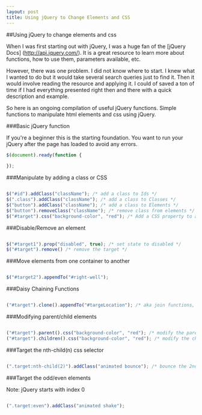 ```yaml
---
layout: post
title: Using jQuery to Change Elements and CSS
---
```



##Using jQuery to change elements and css

When I was first starting out with jQuery, I was a huge fan of the [jQuery Docs] (http://api.jquery.com/). It is a great resource to learn more about functions, how to use them, parameters available, etc. 

However, there was one problem. I did not know where to start. I knew what I wanted to do but it would take several search queries just to find it. Then it would involve reading the resource and applying it. I could of saved a ton of time if I had everything presented right then and there with a quick description and example.

So here is an ongoing compilation of useful jQuery functions. Simple functions to manipulate html elements and css using jQuery. 

###Basic jQuery function

If you're a beginner this is the starting foundation. You want to run your jQuery after the page has loaded to avoid any errors.

``` javascript
$(document).ready(function {
	
});
```

###Manipulate by adding a class or CSS

``` javascript

$("#id").addClass("className"); /* add a class to Ids */
$(".class").addClass("className"); /* add a class to Classes */
$("button").addClass("className"); /* add a class to Elements */
$("button").removeClass("className"); /* remove class from elements */
$("#target").css("background-color", "red"); /* Add a CSS property to a target */

```

###Disable/Remove an element

``` javascript

$("#target1").prop("disabled", true); /* set state to disabled */
$("#target").remove() /* remove the target */

```

###Move elements from one container to another

``` javascript

$("#target2").appendTo("#right-well");

```

###Daisy Chaining Functions

``` javascript

("#target").clone().appendTo("#targeLocation"); /* aka join functions, in this case copy or clone the target and move it to the new location */

```

###Modifying parent/child elements

``` javascript

("#target").parent().css("background-color", "red"); /* modify the parent of the target */
("#target").children().css("background-color", "red"); /* modify the child of the target */

```

###Target the nth-child(n) css selector

``` javascript

(".target:nth-child(2)").addClass("animated bounce"); /* bounce the 2nd element with class target */

```

###Target the odd/even elements

Note: jQuery starts with index 0

``` javascript

(".target:even").addClass("animated shake");

```

